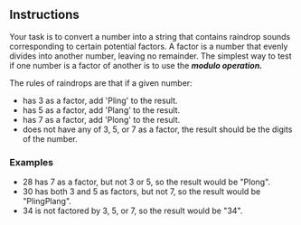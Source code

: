 ## Instructions
Your task is to convert a number into a string that contains raindrop sounds corresponding to certain potential factors. A factor is a number that evenly divides into another number, leaving no remainder. The simplest way to test if one number is a factor of another is to use the ***modulo operation.***

The rules of raindrops are that if a given number:

* has 3 as a factor, add 'Pling' to the result.
* has 5 as a factor, add 'Plang' to the result.
* has 7 as a factor, add 'Plong' to the result.
* does not have any of 3, 5, or 7 as a factor, the result should be the digits of the number.
### Examples
* 28 has 7 as a factor, but not 3 or 5, so the result would be "Plong".
* 30 has both 3 and 5 as factors, but not 7, so the result would be "PlingPlang".
* 34 is not factored by 3, 5, or 7, so the result would be "34".
  
  